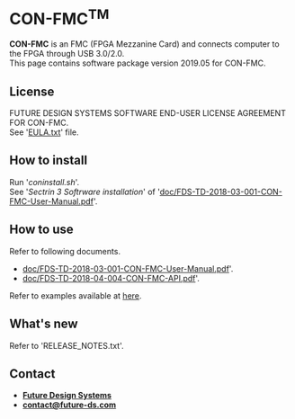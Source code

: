 # CON-FMC<sup>TM</sup>
**CON-FMC** is an FMC (FPGA Mezzanine Card) and connects computer to the FPGA through USB 3.0/2.0.<br>
This page contains software package version 2019.05 for CON-FMC.

## License
FUTURE DESIGN SYSTEMS SOFTWARE END-USER LICENSE AGREEMENT FOR CON-FMC.<br>
See '[EULA.txt](EULA.txt)' file.

## How to install
Run '*coninstall.sh*'.<br>
See '*Sectrin 3 Softrware installation*' of '[doc/FDS-TD-2018-03-001-CON-FMC-User-Manual.pdf](doc/FDS-TD-2018-03-001-CON-FMC-User-Manual.pdf)'.

## How to use
Refer to following documents.<br>
* [doc/FDS-TD-2018-03-001-CON-FMC-User-Manual.pdf](doc/FDS-TD-2018-03-001-CON-FMC-User-Manual.pdf)'.
* [doc/FDS-TD-2018-04-004-CON-FMC-API.pdf](doc/FDS-TD-2018-04-004-CON-FMC-API.pdf)'.

Refer to examples available at [here](https://github.com/github-fds/confmc.examples).


## What's new
Refer to 'RELEASE_NOTES.txt'.

## Contact
* <a href="http://www.future-ds.com" target="_blank">**Future Design Systems**</a>
* **[contact@future-ds.com](mailto:contact@future-ds.com)**
